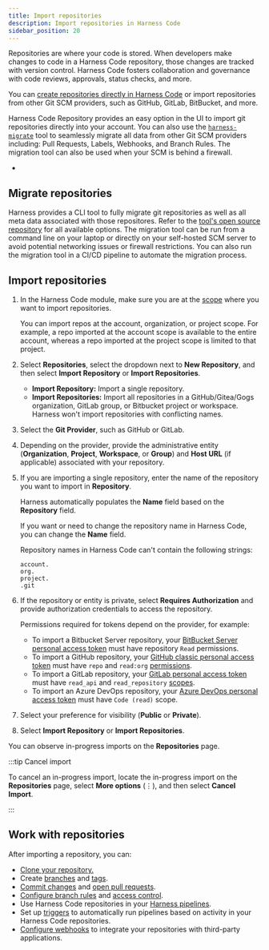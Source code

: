 ```yaml
---
title: Import repositories
description: Import repositories in Harness Code
sidebar_position: 20
---
```


Repositories are where your code is stored. When developers make changes to code in a Harness Code repository, those changes are tracked with version control. Harness Code fosters collaboration and governance with code reviews, approvals, status checks, and more.

You can [create repositories directly in Harness Code](./create-repo.md) or import repositories from other Git SCM providers, such as GitHub, GitLab, BitBucket, and more. 

Harness Code Repository provides an easy option in the UI to import git repositories directly into your account. You can also use the [`harness-migrate`](https://github.com/harness/harness-migrate) tool to seamlessly migrate all data from other Git SCM providers including: Pull Requests, Labels, Webhooks, and Branch Rules. The migration tool can also be used when your SCM is behind a firewall.

- 

## Migrate repositories
Harness provides a CLI tool to fully migrate git repositories as well as all meta data associated with those repositores. Refer to the [tool's open source repository](https://github.com/harness/harness-migrate) for all available options. The migration tool can be run from a command line on your laptop or directly on your self-hosted SCM server to avoid potential networking issues or firewall restrictions. You can also run the migration tool in a CI/CD pipeline to automate the migration process.

## Import repositories

1. In the Harness Code module, make sure you are at the [scope](/docs/platform/role-based-access-control/rbac-in-harness.md#permissions-hierarchy-scopes) where you want to import repositories.

   You can import repos at the account, organization, or project scope. For example, a repo imported at the account scope is available to the entire account, whereas a repo imported at the project scope is limited to that project.

2. Select **Repositories**, select the dropdown next to **New Repository**, and then select **Import Repository** or **Import Repositories**.
   * **Import Repository:** Import a single repository.
   * **Import Repositories:** Import all repositories in a GitHub/Gitea/Gogs organization, GitLab group, or Bitbucket project or workspace. Harness won't import repositories with conflicting names.
3. Select the **Git Provider**, such as GitHub or GitLab.
4. Depending on the provider, provide the administrative entity (**Organization**, **Project**, **Workspace**, or **Group**) and **Host URL** (if applicable) associated with your repository.
5. If you are importing a single repository, enter the name of the repository you want to import in **Repository**.

   Harness automatically populates the **Name** field based on the **Repository** field.

   If you want or need to change the repository name in Harness Code, you can change the **Name** field.

   Repository names in Harness Code can't contain the following strings:

   ```
   account.
   org.
   project.
   .git
   ```

6. If the repository or entity is private, select **Requires Authorization** and provide authorization credentials to access the repository.

   Permissions required for tokens depend on the provider, for example:

   * To import a Bitbucket Server repository, your [BitBucket Server personal access token](https://confluence.atlassian.com/bitbucketserver072/personal-access-tokens-1005335924.html) must have repository `Read` permissions.
   * To import a GitHub repository, your [GitHub classic personal access token](https://docs.github.com/en/authentication/keeping-your-account-and-data-secure/managing-your-personal-access-tokens#personal-access-tokens-classic) must have `repo` and `read:org` [permissions](https://docs.github.com/en/apps/oauth-apps/building-oauth-apps/scopes-for-oauth-apps#available-scopes).
   * To import a GitLab repository, your [GitLab personal access token](https://docs.gitlab.com/ee/user/profile/personal_access_tokens.html#create-a-personal-access-token) must have `read_api` and `read_repository` [scopes](https://docs.gitlab.com/ee/user/profile/personal_access_tokens.html#personal-access-token-scopes).
   * To import an Azure DevOps repository, your [Azure DevOps personal access token](https://learn.microsoft.com/en-us/azure/devops/organizations/accounts/use-personal-access-tokens-to-authenticate) must have `Code (read)` scope.

7. Select your preference for visibility (**Public** or **Private**).
8. Select **Import Repository** or **Import Repositories**.

You can observe in-progress imports on the **Repositories** page.

:::tip Cancel import

To cancel an in-progress import, locate the in-progress import on the **Repositories** page, select **More options** (&vellip;), and then select **Cancel Import**.

:::

## Work with repositories

After importing a repository, you can:

* [Clone your repository.](../work-in-repos/clone-repos.md)
* Create [branches](../work-in-repos/branch.md) and [tags](../work-in-repos/tag.md).
* [Commit changes](../work-in-repos/commit.md) and [open pull requests](/docs/category/pull-requests).
* [Configure branch rules](./rules.md) and [access control](/docs/code-repository/get-started/onboarding-guide.md#manage-access).
* Use Harness Code repositories in your [Harness pipelines](../pipelines/codebase-from-harness-code.md).
* Set up [triggers](../pipelines/code-triggers.md) to automatically run pipelines based on activity in your Harness Code repositories.
* [Configure webhooks](./webhooks.md) to integrate your repositories with third-party applications.
